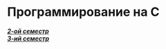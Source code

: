 # Программирование на С

[___2-ой семестр___](https://github.com/nisuev/C_bmstu/tree/main/sem_2)<br>
[___3-ий семестр___](https://github.com/nisuev/C_bmstu/tree/main/sem_3)<br>

